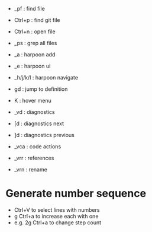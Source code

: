 - _pf       : find file
- Ctrl+p    : find git file
- Ctrl+n    : open file
- _ps       : grep all files

- _a        : harpoon add
- _e        : harpoon ui
- _h/j/k/l  : harpoon navigate
 
- gd        : jump to definition
- K         : hover menu
- _vd       : diagnostics
- [d        : diagnostics next
- ]d        : diagnostics previous
- _vca      : code actions
- _vrr      : references
- _vrn      : rename

# Generate number sequence
- Ctrl+V to select lines with numbers
- g Ctrl+a to increase each with one
- e.g. 2g Ctrl+a to change step count

